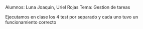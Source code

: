 Alumnos: Luna Joaquin, Uriel Rojas
Tema: Gestion de tareas

Ejecutamos en clase los 4 test por separado y cada uno tuvo un funcionamiento correcto 
